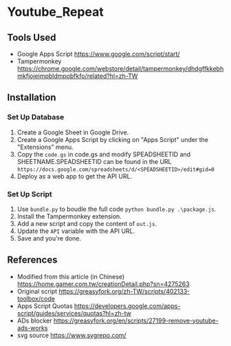# Youtube_Repeat

## Tools Used
- Google Apps Script
https://www.google.com/script/start/
- Tampermonkey
https://chrome.google.com/webstore/detail/tampermonkey/dhdgffkkebhmkfjojejmpbldmpobfkfo/related?hl=zh-TW

## Installation

### Set Up Database
1. Create a Google Sheet in Google Drive.
2. Create a Google Apps Script by clicking on "Apps Script" under the "Extensions" menu.
3. Copy the `code.gs` in code.gs and modify SPEADSHEETID and SHEETNAME.SPEADSHEETID can be found in the URL `https://docs.google.com/spreadsheets/d/<SPEADSHEETID>/edit#gid=0`
4. Deploy as a web app to get the API URL.

### Set Up Script
1. Use `bundle.py` to boudle the full code `python bundle.py .\package.js`.
2. Install the Tampermonkey extension.
3. Add a new script and copy the content of `out.js`.
4. Update the `API` variable with the API URL.
5. Save and you're done.

## References
- Modified from this article (in Chinese)
https://home.gamer.com.tw/creationDetail.php?sn=4275263
- Original script
https://greasyfork.org/zh-TW/scripts/402133-toolbox/code
- Apps Script Quotas
https://developers.google.com/apps-script/guides/services/quotas?hl=zh-tw
- ADs blocker
https://greasyfork.org/en/scripts/27199-remove-youtube-ads-works
- svg source
https://www.svgrepo.com/